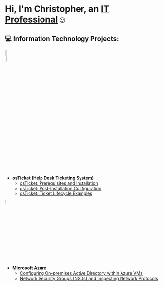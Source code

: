 <h1>Hi, I'm Christopher, an <a href="https://linkedin.com/in/chris-finnerty-it-professional">IT Professional</a>☺</h1>

<h2>💻 Information Technology Projects:</h2>
<img src="https://i.imgur.com/UxX5j0d.png.png" height="10%" width="10%" alt="Disk Sanitization Steps"/>

- <b>osTicket (Help Desk Ticketing System)</b>
  - [osTicket: Prerequisites and Installation](https://github.com/cfinn8822/osticket-prereqs)
  - [osTicket: Post-Installation Configuration](https://github.com/cfinn8822/post-install-config)
  - [osTicket: Ticket Lifecycle Examples](https://github.com/cfinn8822/ticket-lifecycle)
 
<img src="https://i.imgur.com/J5aDyWX.png.png" height="5%" width="5%" alt="Disk Sanitization Steps"/>

- <b>Microsoft Azure</b>
  - [Configuring On-premises Active Directory within Azure VMs](https://github.com/cfinn8822/configure-ad)
  - [Network Security Groups (NSGs) and Inspecting Network Protocols](https://github.com/cfinn8822/azure-network-protocols)



<!--
**cfinn8822/cfinn8822** is a ✨ _special_ ✨ repository because its `README.md` (this file) appears on your GitHub profile.

Here are some ideas to get you started:

- 🔭 I’m currently working on ...
- 🌱 I’m currently learning ...
- 👯 I’m looking to collaborate on ...
- 🤔 I’m looking for help with ...
- 💬 Ask me about ...
- 📫 How to reach me: ...
- 😄 Pronouns: ...
- ⚡ Fun fact: ...
-->
